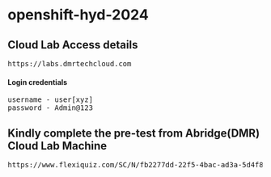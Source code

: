 # openshift-hyd-2024

## Cloud Lab Access details
<pre>
https://labs.dmrtechcloud.com 
</pre>  

#### Login credentials

<pre>
username - user[xyz]
password - Admin@123
</pre>  

## Kindly complete the pre-test from Abridge(DMR) Cloud Lab Machine
<pre>
https://www.flexiquiz.com/SC/N/fb2277dd-22f5-4bac-ad3a-5d4f8e00809f  
</pre>
